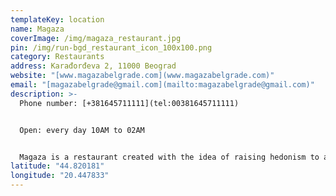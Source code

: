 ```yaml
---
templateKey: location
name: Magaza
coverImage: /img/magaza_restaurant.jpg
pin: /img/run-bgd_restaurant_icon_100x100.png
category: Restaurants
address: Karađorđeva 2, 11000 Beograd
website: "[www.magazabelgrade.com](www.magazabelgrade.com)"
email: "[magazabelgrade@gmail.com](mailto:magazabelgrade@gmail.com)"
description: >-
  Phone number: [+381645711111](tel:00381645711111)


  Open: every day 10AM to 02AM


  Magaza is a restaurant created with the idea of raising hedonism to a higher level. We are located on the bank of the Sava River with a beautiful view on the river and promenade, in the heart of Belgrade's nightlife - Beton Hala.
latitude: "44.820181"
longitude: "20.447833"
---
```

